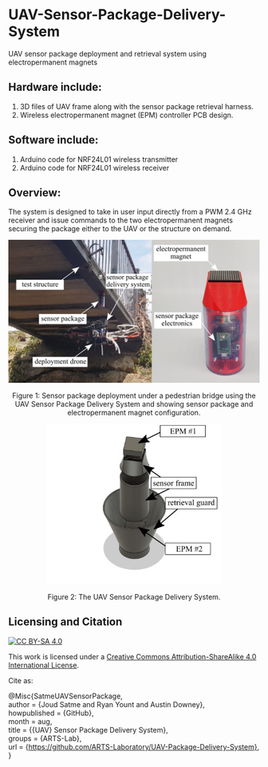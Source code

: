# UAV-Sensor-Package-Delivery-System
UAV sensor package deployment and retrieval system using electropermanent magnets

## Hardware include:
1. 3D files of UAV frame along with the sensor package retrieval harness.
2. Wireless electropermanent magnet (EPM) controller PCB design.

## Software include:
1. Arduino code for NRF24L01 wireless transmitter
2. Arduino code for NRF24L01 wireless receiver


## Overview:
The system is designed to take in user input directly from a PWM 2.4 GHz receiver and issue commands to the two electropermanent magnets securing the package either to the UAV or the structure on demand.



<p align="center">
<img src="media/UAV.jpg" alt="drawing" width="600"/>
</p>
<p align="center">
Figure 1: Sensor package deployment under a pedestrian bridge using the UAV Sensor Package Delivery System and showing sensor package and electropermanent magnet configuration.
</p>



<p align="center">
<img src="media/system.jpg" alt="drawing" width="350"/>
</p>
<p align="center">
Figure 2: The UAV Sensor Package Delivery System. 
</p>






## Licensing and Citation

[![CC BY-SA 4.0][cc-by-sa-shield]][cc-by-sa]

This work is licensed under a
[Creative Commons Attribution-ShareAlike 4.0 International License][cc-by-sa].

[cc-by-sa]: http://creativecommons.org/licenses/by-sa/4.0/
[cc-by-sa-image]: https://licensebuttons.net/l/by-sa/4.0/88x31.png
[cc-by-sa-shield]: https://img.shields.io/badge/License-CC%20BY--SA%204.0-lightgrey.svg


Cite as:

@Misc{SatmeUAVSensorPackage,  
author = {Joud Satme and Ryan Yount and Austin Downey},  
howpublished = {GitHub},  
month = aug,  
title = {{UAV} Sensor Package Delivery System},  
groups = {ARTS-Lab},  
url = {https://github.com/ARTS-Laboratory/UAV-Package-Delivery-System},  
}

